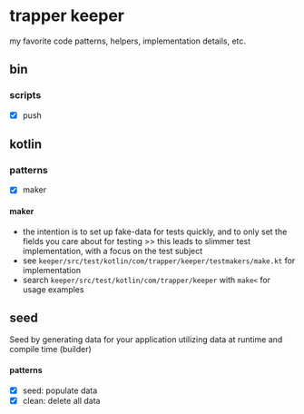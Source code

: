 # trapper keeper

my favorite code patterns, helpers, implementation details, etc.

## bin

### scripts
- [x] push

## kotlin

### patterns
- [x] maker

#### maker
- the intention is to set up fake-data for tests quickly, and to only set the fields you care about for testing >> this leads to slimmer test implementation, with a focus on the test subject
- see `keeper/src/test/kotlin/com/trapper/keeper/testmakers/make.kt` for implementation
- search `keeper/src/test/kotlin/com/trapper/keeper` with `make<` for usage examples

## seed
Seed by generating data for your application utilizing data at runtime and compile time (builder)

#### patterns
- [x] seed: populate data
- [x] clean: delete all data
